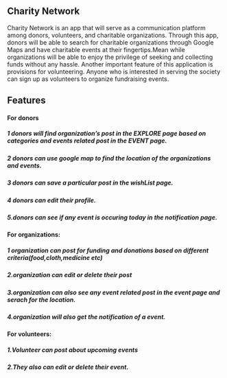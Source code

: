## Charity Network
Charity Network is an app that will serve as a communication platform among donors, volunteers, and charitable organizations. Through this app, donors will be able to search for charitable organizations through Google Maps and have charitable events at their fingertips.Mean while organizations will be able to enjoy the privilege of seeking and collecting funds without any hassle. Another important feature of this application is provisions for volunteering. Anyone who
is interested in serving the society can sign up as volunteers to organize fundraising events.

## Features
#### For donors
##### 1 donors will find organization’s post in the EXPLORE page based on categories and events related post in the EVENT page.
##### 2 donors can use google map to find the location of the organizations and events.
##### 3 donors can save a particular post in the wishList page.
##### 4 donors can edit their profile.
##### 5.donors can see if any event is occuring today in the notification page.
#### For organizations:
##### 1 organization can post for funding and donations based on different criteria(food,cloth,medicine etc)
##### 2.organization can edit or delete their post
##### 3.organization can also see any event related post in the event page and serach for the location.
##### 4.organization will also get the notification of a event.
#### For volunteers:
##### 1.Volunteer can post about upcoming events
#####  2.They also can edit or delete their event.
